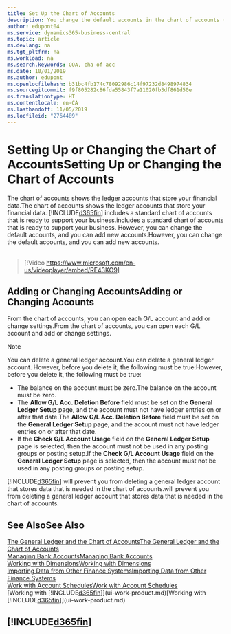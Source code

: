```yaml
---
title: Set Up the Chart of Accounts
description: You change the default accounts in the chart of accounts (COA), and you can add new accounts.
author: edupont04
ms.service: dynamics365-business-central
ms.topic: article
ms.devlang: na
ms.tgt_pltfrm: na
ms.workload: na
ms.search.keywords: COA, cha of acc
ms.date: 10/01/2019
ms.author: edupont
ms.openlocfilehash: b31bc4fb174c78092986c14f97232d8498974834
ms.sourcegitcommit: f9f805282c86fda55843f7a11020fb3df861d50e
ms.translationtype: HT
ms.contentlocale: en-CA
ms.lasthandoff: 11/05/2019
ms.locfileid: "2764489"
---
```

# <a name="setting-up-or-changing-the-chart-of-accounts"></a><span data-ttu-id="07ea9-103">Setting Up or Changing the Chart of Accounts</span><span class="sxs-lookup"><span data-stu-id="07ea9-103">Setting Up or Changing the Chart of Accounts</span></span>
<span data-ttu-id="07ea9-104">The chart of accounts shows the ledger accounts that store your financial data.</span><span class="sxs-lookup"><span data-stu-id="07ea9-104">The chart of accounts shows the ledger accounts that store your financial data.</span></span> [!INCLUDE[d365fin](includes/d365fin_md.md)] <span data-ttu-id="07ea9-105">includes a standard chart of accounts that is ready to support your business.</span><span class="sxs-lookup"><span data-stu-id="07ea9-105">includes a standard chart of accounts that is ready to support your business.</span></span>
<span data-ttu-id="07ea9-106">However, you can change the default accounts, and you can add new accounts.</span><span class="sxs-lookup"><span data-stu-id="07ea9-106">However, you can change the default accounts, and you can add new accounts.</span></span> 
<br><br>  
> [!Video https://www.microsoft.com/en-us/videoplayer/embed/RE43KO9]


## <a name="adding-or-changing-accounts"></a><span data-ttu-id="07ea9-107">Adding or Changing Accounts</span><span class="sxs-lookup"><span data-stu-id="07ea9-107">Adding or Changing Accounts</span></span>
<span data-ttu-id="07ea9-108">From the chart of accounts, you can open each G/L account and add or change settings.</span><span class="sxs-lookup"><span data-stu-id="07ea9-108">From the chart of accounts, you can open each G/L account and add or change settings.</span></span>

> [!NOTE]  
>   <span data-ttu-id="07ea9-109">You can delete a general ledger account.</span><span class="sxs-lookup"><span data-stu-id="07ea9-109">You can delete a general ledger account.</span></span> <span data-ttu-id="07ea9-110">However, before you delete it, the following must be true:</span><span class="sxs-lookup"><span data-stu-id="07ea9-110">However, before you delete it, the following must be true:</span></span>  
>  
>   * <span data-ttu-id="07ea9-111">The balance on the account must be zero.</span><span class="sxs-lookup"><span data-stu-id="07ea9-111">The balance on the account must be zero.</span></span>  
>   * <span data-ttu-id="07ea9-112">The **Allow G/L Acc. Deletion Before** field must be set on the **General Ledger Setup** page, and the account must not have ledger entries on or after that date.</span><span class="sxs-lookup"><span data-stu-id="07ea9-112">The **Allow G/L Acc. Deletion Before** field must be set on the **General Ledger Setup** page, and the account must not have ledger entries on or after that date.</span></span>  
>   * <span data-ttu-id="07ea9-113">If the **Check G/L Account Usage** field on the **General Ledger Setup** page is selected, then the account must not be used in any posting groups or posting setup.</span><span class="sxs-lookup"><span data-stu-id="07ea9-113">If the **Check G/L Account Usage** field on the **General Ledger Setup** page is selected, then the account must not be used in any posting groups or posting setup.</span></span>  

[!INCLUDE[d365fin](includes/d365fin_md.md)] <span data-ttu-id="07ea9-114">will prevent you from deleting a general ledger account that stores data that is needed in the chart of accounts.</span><span class="sxs-lookup"><span data-stu-id="07ea9-114">will prevent you from deleting a general ledger account that stores data that is needed in the chart of accounts.</span></span>  

## <a name="see-also"></a><span data-ttu-id="07ea9-115">See Also</span><span class="sxs-lookup"><span data-stu-id="07ea9-115">See Also</span></span>
[<span data-ttu-id="07ea9-116">The General Ledger and the Chart of Accounts</span><span class="sxs-lookup"><span data-stu-id="07ea9-116">The General Ledger and the Chart of Accounts</span></span>](finance-general-ledger.md)  
[<span data-ttu-id="07ea9-117">Managing Bank Accounts</span><span class="sxs-lookup"><span data-stu-id="07ea9-117">Managing Bank Accounts</span></span>](bank-manage-bank-accounts.md)  
[<span data-ttu-id="07ea9-118">Working with Dimensions</span><span class="sxs-lookup"><span data-stu-id="07ea9-118">Working with Dimensions</span></span>](finance-dimensions.md)  
[<span data-ttu-id="07ea9-119">Importing Data from Other Finance Systems</span><span class="sxs-lookup"><span data-stu-id="07ea9-119">Importing Data from Other Finance Systems</span></span>](across-import-data-configuration-packages.md)  
[<span data-ttu-id="07ea9-120">Work with Account Schedules</span><span class="sxs-lookup"><span data-stu-id="07ea9-120">Work with Account Schedules</span></span>](bi-how-work-account-schedule.md)  
<span data-ttu-id="07ea9-121">[Working with [!INCLUDE[d365fin](includes/d365fin_md.md)]](ui-work-product.md)</span><span class="sxs-lookup"><span data-stu-id="07ea9-121">[Working with [!INCLUDE[d365fin](includes/d365fin_md.md)]](ui-work-product.md)</span></span>  

## [!INCLUDE[d365fin](includes/free_trial_md.md)]
